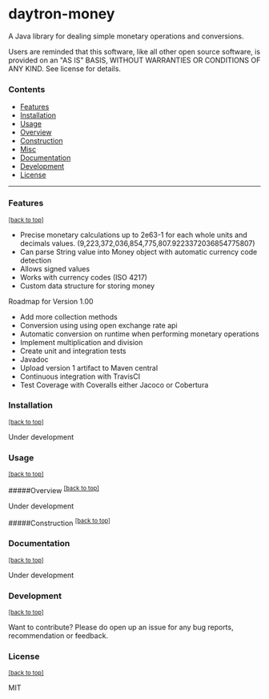 # <a name='home'></a>daytron-money  

A Java library for dealing simple monetary operations and conversions. 

Users are reminded that this software, like all other open source software, is provided on an "AS IS" BASIS, WITHOUT WARRANTIES OR CONDITIONS OF ANY KIND. See license for details.

### Contents
* <a href='#features'>Features</a>
* <a href='#installation'>Installation</a>
* <a href='#usage'>Usage</a>
 * <a href='#overview'>Overview</a> 
 * <a href='#construction'>Construction</a>
 * <a href='#misc'>Misc</a>
* <a href='#documentation'>Documentation</a>
* <a href='#development'>Development</a>
* <a href='#license'>License</a>
 
***

### <a name='features'></a>Features 
<sup><a href='#home'>[back to top]</a></sup>

- Precise monetary calculations up to 2e63-1 for each whole units and decimals values. (9,223,372,036,854,775,807.9223372036854775807)
- Can parse String value into Money object with automatic currency code detection
- Allows signed values
- Works with currency codes (ISO 4217)
- Custom data structure for storing money

Roadmap for Version 1.00
- Add more collection methods
- Conversion using using open exchange rate api
- Automatic conversion on runtime when performing monetary operations
- Implement multiplication and division
- Create unit and integration tests
- Javadoc
- Upload version 1 artifact to Maven central
- Continuous integration with TravisCI
- Test Coverage with Coveralls either Jacoco or Cobertura


### <a name='installation'></a>Installation 
<sup><a href='#home'>[back to top]</a></sup>  

Under development

### <a name='usage'></a>Usage 
<sup><a href='#home'>[back to top]</a></sup> 

#####<a name='overview'></a>Overview
<sup><a href='#home'>[back to top]</a></sup> 

Under development

#####<a name='construction'></a>Construction
<sup><a href='#home'>[back to top]</a></sup> 







### <a name='documentation'></a>Documentation 
<sup><a href='#home'>[back to top]</a></sup> 

Under development

### <a name='development'></a>Development 
<sup><a href='#home'>[back to top]</a></sup>  

Want to contribute? Please do open up an issue for any bug reports, recommendation or feedback. 



### <a name='license'></a>License 
<sup><a href='#home'>[back to top]</a></sup> 


MIT


